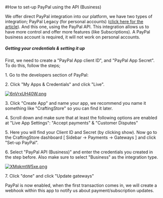 #How to set-up PayPal using the API (Business)

We offer direct PayPal integration into our platform, we have two types of integration; PayPal Legacy (for personal accounts) ([click here for the article](/payment-gateways/how-to-set-up-paypal-legacypersonal)). And this one, using the PayPal API. This integration allows us to have more control and offer more features (like Subscriptions). A PayPal business account is required, it will not work on personal accounts.

##### Getting your credentials &amp; setting it up

First, we need to create a "PayPal App client ID", and "PayPal App Secret". To do this, follow the steps;

1\. Go to the developers section of PayPal: 

2\. Click "My Apps &amp; Credentials" and click "Live".

[![6nVrxUH40W.png](/img/payment-gateways/how-to-set-up-paypal-using-the-api-business/lfgpfw46pj.png)](/img/payment-gateways/how-to-set-up-paypal-using-the-api-business/4jia1gky9x.png)

3\. Click "Create App" and name your app, we recommend you name it something like "CraftingStore" so you can find it later.

4\. Scroll down and make sure that at least the following options are enabled at "Live App Settings": "Accept payments" &amp; "Customer Disputes"

5\. Here you will find your Client ID and Secret (by clicking show). Now go to the CraftingStore dashboard \[ Sidebar -&gt; Payments -&gt; Gateways \] and click "Set-up PayPal".

6\. Select "PayPal API (Business)" and enter the credentials you created in the step before. Also make sure to select "Business" as the integration type.

[![XMqkmtW5xe.png](/img/payment-gateways/how-to-set-up-paypal-using-the-api-business/w1o6j3aer1.png)](/img/payment-gateways/how-to-set-up-paypal-using-the-api-business/w7gmab8ibo.png)

7\. Click "done" and click "Update gateways"

PayPal is now enabled, when the first transaction comes in, we will create a webhook within this app to notify us about payment/subscription updates.